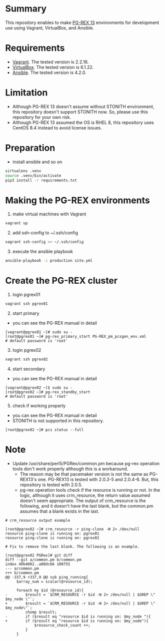 # Summary

This repository enables to make [PG-REX 13](https://ja.osdn.net/projects/pg-rex/releases/74642) environments for development use using Vagrant, VirtualBox, and Ansible.

# Requirements

* [Vagrant](https://www.vagrantup.com/). The tested version is 2.2.16.
* [VirtualBox](https://www.virtualbox.org/). The tested version is 6.1.22.
* [Ansible](https://github.com/ansible/ansible). The tested version is 4.2.0.

# Limitation

* Although PG-REX 13 doesn't assume without STONITH environment, this repository doesn't support STONITH now. So, please use this repository for your own risk.
* Although PG-REX 13 assumed the OS is RHEL 8, this repository uses CentOS 8.4 instead to avoid license issues.

# Preparation

* install ansible and so on

```sh
virtualenv .venv
source .venv/bin/activate
pip3 install -r requirements.txt
```

# Making the PG-REX environments

1. make virtual machines with Vagrant

```sh
vagrant up
```

2. add ssh-config to ~/.ssh/config

```sh
vagrant ssh-config >> ~/.ssh/config
```

3. execute the ansible playbook

```sh
ansible-playbook -i production site.yml
```

# Create the PG-REX cluster

1. login pgrex01

```sh
vagrant ssh pgrex01
```

2. start primary

* you can see the PG-REX manual in detail

```
[vagrant@pgrex01 ~]# sudo su -
[root@pgrex01 ~]# pg-rex_primary_start PG-REX_pm_pcsgen_env.xml
# default password is 'root'
```

3. login pgrex02

```sh
vagrant ssh pgrex02
```

4. start secondary

* you can see the PG-REX manual in detail

```
[vagrant@pgrex02 ~]$ sudo su -
[root@pgrex02 ~]# pg-rex_standby_start
# default password is 'root'
```

5. check if working properly

* you can see the PG-REX manual in detail
* STONITH is not supported in this repository.

```
[root@pgrex02 ~]# pcs status --full
```


# Note

* Update /usr/share/perl5/PGRex/common.pm because pg-rex operation tools don't work properly although this is a workaround.
  * The reason may be that pacemaker version is not the same as PG-REX13's one. PG-REX13 is tested with 2.0.3-5 and 2.0.4-6. But, this repository is tested with 2.0.5.
  * pg-rex operation tools check if the resource is running or not. In the logic, although it uses crm_resource, the return value assumed doesn't seem appropriate. The output of crm_resource is the following, and it doesn't have the last blank, but the common.pm assumes that a blank exists in the last.

```
# crm_resource output example

[root@pgrex02 ~]# crm_resource -r ping-clone -W 2> /dev/null
resource ping-clone is running on: pgrex01
resource ping-clone is running on: pgrex02
```

```
# Fix to remove the last blank. The following is an example.

[root@pgrex02 PGRex]# git diff
diff --git a/common.pm b/common.pm
index 40b4002..a00dc66 100755
--- a/common.pm
+++ b/common.pm
@@ -337,9 +337,9 @@ sub ping_running{
     $array_num = scalar(@resource_id);

     foreach my $id (@resource_id){
-        $result = `$CRM_RESOURCE -r $id -W 2> /dev/null | $GREP \" $my_node \"`;
+        $result = `$CRM_RESOURCE -r $id -W 2> /dev/null | $GREP \" $my_node\"`;
         chomp $result;
-        if ($result eq "resource $id is running on: $my_node "){
+        if ($result eq "resource $id is running on: $my_node"){
             $resource_check_count ++;
         }
     }
```